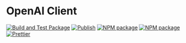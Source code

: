 # OpenAI Client

[![Build and Test Package](https://github.com/nexys-system/openai-client/actions/workflows/test.yml/badge.svg)](https://github.com/nexys-system/openai-client/actions/workflows/test.yml)
[![Publish](https://github.com/nexys-system/openai-client/actions/workflows/publish.yml/badge.svg)](https://github.com/nexys-system/openai-client/actions/workflows/publish.yml)
[![NPM package](https://badge.fury.io/js/%40nexys%2Fopenai-client.svg)](https://www.npmjs.com/package/@nexys/openai-client)
[![NPM package](https://img.shields.io/npm/v/@nexys/openai-client.svg)](https://www.npmjs.com/package/@nexys/openai-client)
[![Prettier](https://img.shields.io/badge/code_style-prettier-ff69b4.svg)](https://prettier.io/)
